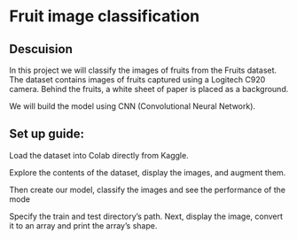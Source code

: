 # Fruit image classification




## Descuision

In this project we will classify the images of fruits from the Fruits dataset. The dataset contains images of fruits captured using a Logitech C920 camera. Behind the fruits, a white sheet of paper is placed as a background.

We will build the model using CNN (Convolutional Neural Network).


## Set up guide:

Load the dataset into Colab directly from Kaggle.

Explore the contents of the dataset, display the images, and augment them.

Then create our model, classify the images and see the performance of the mode

Specify the train and test directory’s path. Next, display the image, convert it to an array and print the array’s shape.
